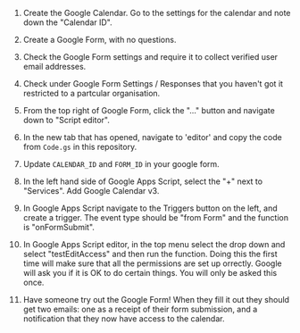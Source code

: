 1. Create the Google Calendar. Go to the settings for the calendar and note down the "Calendar ID".

2. Create a Google Form, with no questions. 

3. Check the Google Form settings and require it to collect verified user email addresses.

4. Check under Google Form Settings / Responses that you haven't got it restricted to a partcular organisation.

5. From the top right of Google Form, click the "..." button and navigate down to "Script editor".

6. In the new tab that has opened, navigate to 'editor' and copy the code from `Code.gs` in this repository.

7. Update `CALENDAR_ID` and `FORM_ID` in your google form.

8. In the left hand side of Google Apps Script, select the "+" next to "Services". Add Google Calendar v3.

9. In Google Apps Script navigate to the Triggers button on the left, and create a trigger. The event type should be "from Form" and the function is "onFormSubmit".

10. In Google Apps Script editor, in the top menu select the drop down and select "testEditAccess" and then run the function. Doing this the first time will make sure that all the permissions are set up orrectly. Google will ask you if it is OK to do certain things. You will only be asked this once.

11. Have someone try out the Google Form! When they fill it out they should get two emails: one as a receipt of their form submission, and a notification that they now have access to the calendar.
